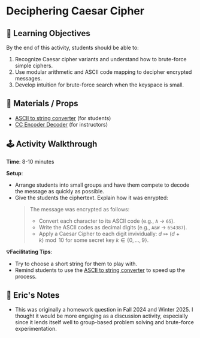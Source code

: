 # Deciphering Caesar Cipher

## 🎯 Learning Objectives
By the end of this activity, students should be able to:

1. Recognize Caesar cipher variants and understand how to brute-force simple ciphers.
2. Use modular arithmetic and ASCII code mapping to decipher encrypted messages.
3. Develop intuition for brute-force search when the keyspace is small.

## 🧰 Materials / Props
- [ASCII to string converter](https://onlinestringtools.com/convert-ascii-to-string) (for students)
- [CC Encoder Decoder](./cc-notebook.ipynb) (for instructors)

## 🕹️ Activity Walkthrough

**Time**: 8-10 minutes

**Setup**:
- Arrange students into small groups and have them compete to decode the message as quickly as possible.
- Give the students the ciphertext. Explain how it was enrypted:
    > The message was encrypted as follows:
    > - Convert each character to its ASCII code (e.g., `A` → `65`).
    > - Write the ASCII codes as decimal digits (e.g., `A&W` → `654387`).
    > - Apply a Caesar Cipher to each digit invividually: $d \mapsto (d+k) \bmod 10$ for some secret key $k \in \{0, \ldots, 9\}$.

**💡Facilitating Tips**:
- Try to choose a short string for them to play with. 
- Remind students to use the [ASCII to string converter](https://onlinestringtools.com/convert-ascii-to-string) to speed up the process. 

## 📝 Eric's Notes

- This was originally a homework question in Fall 2024 and Winter 2025. I thought it would be more engaging as a discussion activity, especially since it lends itself well to group-based problem solving and brute-force experimentation.
